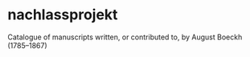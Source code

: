 # nachlassprojekt
Catalogue of manuscripts written, or contributed to, by August Boeckh (1785–1867)
